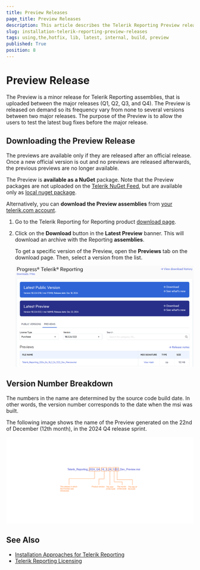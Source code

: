 ```yaml
---
title: Preview Releases
page_title: Preview Releases
description: This article describes the Telerik Reporting Preview release and how to download it to get the latest bug fixes.
slug: installation-telerik-reporting-preview-releases
tags: using,the,hotfix, lib, latest, internal, build, preview
published: True
position: 8
---
```


# Preview Release

The Preview is a minor release for Telerik Reporting assemblies, that is uploaded between the major releases (Q1, Q2, Q3, and Q4). The Preview is released on demand so its frequency vary from none to several versions between two major releases. The purpose of the Preview is to allow the users to test the latest bug fixes before the major release. 

## Downloading the Preview Release

The previews are available only if they are released after an official release. Once a new official version is out and no previews are released afterwards, the previous previews are no longer available.

The Preview is __available as a NuGet__ package. Note that the Preview packages are not uploaded on the [Telerik NuGet Feed]({%telerikreporting/using-reports-in-applications/how-to-add-the-telerik-private-nuget-feed-to-visual-studio%}), but are available only as [local nuget package]({%setup-local-nuget-feed%}).

Alternatively, you can __download the Preview assemblies__ from [your telerik.com account](https://www.telerik.com/account/).

1. Go to the Telerik Reporting for Reporting product [download page](https://www.telerik.com/account/downloads/product-download?product=REPORTING). 
	
2. Click on the __Download__ button in the __Latest Preview__ banner. This will download an archive with the Reporting __assemblies__.

	To get a specific version of the Preview, open the __Previews__ tab on the download page. Then, select a version from the list.

	![Telerik Reporting Progress Site for Reporting Preview Tab](images/TelerikReportingLastestPreview.png)
	
## Version Number Breakdown

The numbers in the name are determined by the source code build date. In other words, the version number corresponds to the date when the msi was built.

The following image shows the name of the Preview generated on the 22nd of December (12th month), in the 2024 Q4 release sprint.

![Telerik Reporting Internal Build Version Number Breakdown](images/TelerikReportingVersionNumber.png)
 
## See Also  
* [Installation Approaches for Telerik Reporting]({%telerikreporting/installation%})
* [Telerik Reporting Licensing]({%telerikreporting/licensing%})  
